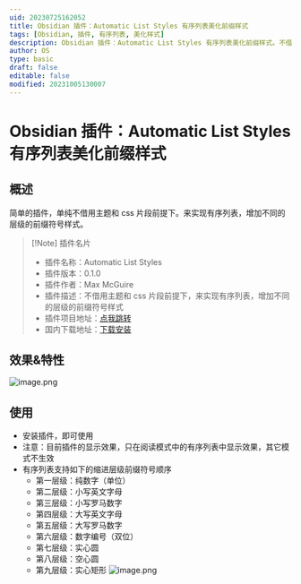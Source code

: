 ```yaml
---
uid: 20230725162052
title: Obsidian 插件：Automatic List Styles 有序列表美化前缀样式
tags: [Obsidian, 插件, 有序列表, 美化样式]
description: Obsidian 插件：Automatic List Styles 有序列表美化前缀样式。不借用主题和 css 片段前提下。来实现有序列表，增加不同的层级的前缀符号样式。
author: OS
type: basic
draft: false
editable: false
modified: 20231005130007
---
```


# Obsidian 插件：Automatic List Styles 有序列表美化前缀样式

## 概述

简单的插件，单纯不借用主题和 css 片段前提下。来实现有序列表，增加不同的层级的前缀符号样式。

> [!Note] 插件名片
> - 插件名称：Automatic List Styles
> - 插件版本：0.1.0
> - 插件作者：Max McGuire
> - 插件描述：不借用主题和 css 片段前提下，来实现有序列表，增加不同的层级的前缀符号样式
> - 插件项目地址：[点我跳转](https://github.com/WiseGuru/obsidian-automatic-list-styles)
> - 国内下载地址：[下载安装](https://pkmer.cn/products/plugin/pluginMarket/?automatic-list-styles)

## 效果&特性

![image.png](https://cdn.pkmer.cn/images/20230725162100.png!pkmer)

## 使用

- 安装插件，即可使用
- 注意：目前插件的显示效果，只在阅读模式中的有序列表中显示效果，其它模式不生效
- 有序列表支持如下的缩进层级前缀符号顺序
	- 第一层级：纯数字（单位）
	- 第二层级：小写英文字母
	- 第三层级：小写罗马数字
	- 第四层级：大写英文字母
	- 第五层级：大写罗马数字
	- 第六层级：数字编号（双位）
	- 第七层级：实心圆
	- 第八层级：空心圆
	- 第九层级：实心矩形
![image.png](https://cdn.pkmer.cn/images/20230725162926.png!pkmer)
